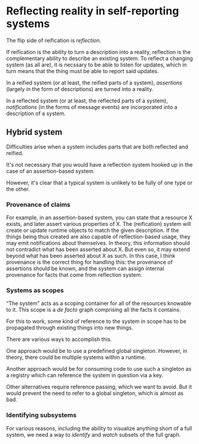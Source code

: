 # Reflecting reality in self-reporting systems

The flip side of reification is *reflection*.

If reification is the ability to turn a description into a reality, reflection
is the complementary ability to describe an existing system.  To reflect a
changing system (as all are), it is necssary to be able to listen for updates,
which in turn means that the thing must be able to report said updates.

In a reified system (or at least, the reified parts of a system), *assertions*
(largely in the form of descriptions) are turned into a reality.

In a reflected system (or at least, the reflected parts of a system),
*notifications* (in the forms of message events) are incorporated into a
description of a system.

## Hybrid system

Difficulties arise when a system includes parts that are both reflected and
reified.

It's not necessary that you would have a reflection system hooked up in the case
of an assertion-based system.

However, it's clear that a typical system is unlikely to be fully of one type or
the other.

### Provenance of claims

For example, in an assertion-based system, you can state that a resource X
exists, and later assert various properties of X.  The (reification) system will
create or update runtime objects to match the given description.  If the things
being thus created are also capable of reflection-based usage, they may emit
notifications about themselves.  In theory, this information should not
contradict what has been asserted about X.  But even so, it may extend beyond
what has been asserted about X as such.  In this case, I think provenance is the
correct thing for handling this: the provenance of assertions should be known,
and the system can assign internal provenance for facts that come from
reflection system.

### Systems as scopes

“The system” acts as a scoping container for all of the resources knowable to
it.  This scope is a *de facto* graph comprising all the facts it contains.

For this to work, some kind of reference to the system in scope has to be
propagated through existing things into new things.

There are various ways to accomplish this.

One approach would be to use a predefined global singleton.  However, in theory,
there could be multiple systems within a runtime.

Another approach would be for consuming code to use such a singleton as a
registry which can reference the system in question via a key.

Other alternatives require reference passing, which we want to avoid.  But it
would prevent the need to refer to a global singleton, which is almost as bad.

### Identifying subsystems

For various reasons, including the ability to visualize anything short of a full
system, we need a way to *identify* and *watch* subsets of the full graph.
